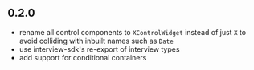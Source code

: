 ## 0.2.0

- rename all control components to `XControlWidget` instead of just `X` to avoid colliding with inbuilt names such as `Date`
- use interview-sdk's re-export of interview types
- add support for conditional containers